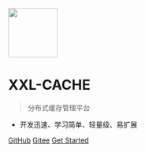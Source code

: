 <img src="https://www.xuxueli.com/xxl-job/data/images/xxl-logo.png" width="100" >

# XXL-CACHE

> 分布式缓存管理平台

- 开发迅速、学习简单、轻量级、易扩展


[GitHub](https://github.com/xuxueli/xxl-cache/)
[Gitee](http://gitee.com/xuxueli0323/xxl-cache)
[Get Started](#《分布式缓存管理平台XXL-CACHE》)